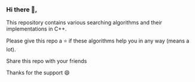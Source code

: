 ### Hi there 👋,
<p> This repository contains various searching algorithms and their implementations in C++. </p>
<p> Please give this repo a ⭐ if these algorithms help you in any way (means a lot). </p>
<p> Share this repo with your friends </p>
<p> Thanks for the support 😄 </p>
